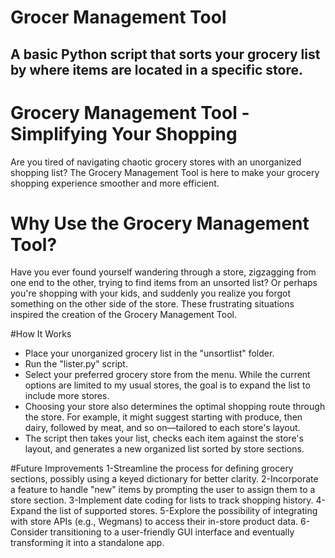 # Grocer Management Tool
## A basic Python script that sorts your grocery list by where items are located in a specific store.

# Grocery Management Tool - Simplifying Your Shopping
Are you tired of navigating chaotic grocery stores with an unorganized shopping list? The Grocery Management Tool is here to make your grocery shopping experience smoother and more efficient.

# Why Use the Grocery Management Tool?
Have you ever found yourself wandering through a store, zigzagging from one end to the other, trying to find items from an unsorted list? Or perhaps you're shopping with your kids, and suddenly you realize you forgot something on the other side of the store. These frustrating situations inspired the creation of the Grocery Management Tool.

#How It Works
- Place your unorganized grocery list in the "unsortlist" folder.
- Run the "lister.py" script.
- Select your preferred grocery store from the menu. While the current options are limited to my usual stores, the goal is to expand the list to include more stores.
- Choosing your store also determines the optimal shopping route through the store. For example, it might suggest starting with produce, then dairy, followed by meat, and so on—tailored to each store's layout.
- The script then takes your list, checks each item against the store's layout, and generates a new organized list sorted by store sections.

#Future Improvements
1-Streamline the process for defining grocery sections, possibly using a keyed dictionary for better clarity.
2-Incorporate a feature to handle "new" items by prompting the user to assign them to a store section.
3-Implement date coding for lists to track shopping history.
4-Expand the list of supported stores.
5-Explore the possibility of integrating with store APIs (e.g., Wegmans) to access their in-store product data.
6-Consider transitioning to a user-friendly GUI interface and eventually transforming it into a standalone app.
